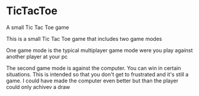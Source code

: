 # TicTacToe
A small Tic Tac Toe game

This is a small Tic Tac Toe game that includes two game modes

One game mode is the typical multiplayer game mode were you play against another player at your pc

The second game mode is against the computer. You can win in certain situations. This is intended so that you
don't get to frustrated and it's still a game. I could have made the computer even better but than the player 
could only achivev a draw

